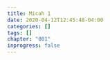 ```yaml
---
title: Micah 1
date: 2020-04-12T12:45:48-04:00
categories: []
tags: []
chapter: "001"
inprogress: false
---
```



